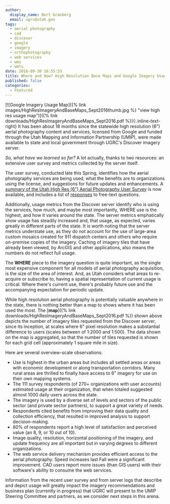 ```yaml
---
author:
  display_name: Bert Granberg
  email: ugrc@utah.gov
tags:
  - aerial photography
  - cad
  - discover
  - google
  - imagery
  - orthophotography
  - web services
  - wms
  - wmts
date: 2016-09-30 16:55:53
title: Where and How? High Resolution Base Maps and Google Imagery Usage
published: false
categories:
  - Featured
---
```


[![Google Imagery Usage Map]({% link images/HighResImageryAndBaseMaps_Sept2016thumb.jpg %} "view high res usage map")]({% link downloads/HighResImageryAndBaseMaps_Sept2016.pdf %}){:.inline-text-right}
It has been about 18 months since the statewide high resolution (6") aerial photography content and services, licensed from Google and funded through the Utah Mapping and Information Partnership (UMIP), were made available to state and local government through UGRC's Discover imagery server.

_So, what have we learned so far?_ A lot actually, thanks to two resources: an extensive user survey and metrics collected by the server itself.

The user survey, conducted late this Spring, identifies how the aerial photography services are being used, what the benefits are to organizations using the license, and suggestions for future updates and enhancements. A [summary of the Utah High Res (6") Aerial Photography User Survey](https://docs.google.com/presentation/d/1VbTqkHDGoprPYwGtmnOZ-BUVdfFnBz4Sk9VAZMs3mbM/edit?usp=sharing) is now available, and includes a list of [responses](https://docs.google.com/document/d/1iwLi8icm3OqF0GvEnblD6REiwcmUdug03Dny2vvXMMM/edit?usp=sharing) to free-text questions.

Additionally, usage metrics from the Discover server identify who is using the services, how much, and maybe most importantly, WHERE use is the highest, and how it varies around the state. The server metrics emphatically show usage has steadily increased and, that usage, as expected, varies greatly in different parts of the state. It is worth noting that the server metrics understate use, as they do not account for the use of large-area custom mosaics created for 911 dispatch centers and others who require on-premise copies of the imagery. Caching of imagery tiles that have already been viewed, by ArcGIS and other applications, also means the numbers do not reflect full usage.

The **WHERE** piece to the imagery question is quite important, as the single most expensive component for all models of aerial photography acquisition, is the size of the area of interest. And, as Utah considers what areas to re-acquire or subscribe to, having a spatial representation of current usage is critical. Where there's current use, there's probably future use and the accompanying expectation for periodic update.

While high resolution aerial photography is potentially valuable anywhere in the state, there is nothing better than a map to shows where it has been used the most. The [**map**]({% link downloads/HighResImageryAndBaseMaps_Sept2016.pdf %}) shown above depicts the number of imagery tiles requested from the Discover server, since its inception, at scales where 6" pixel resolution makes a substantial difference to users (scales between of 1:2000 and 1:500). The data shown on the map is aggregated, so that the number of tiles requested is shown for each grid cell (approximately 1 square mile in size).

Here are several overview-scale observations:

- Use is highest in the urban areas but includes all settled areas or areas with economic development or along transportation corridors. Many rural areas are thrilled to finally have access to 6" imagery for use on their own mapping systems.
- The 111 survey respondents (of 270+ organizations with user accounts) estimated usage at their organization, that when totaled suggested almost 1000 daily users across the state.
- The imagery is used by a diverse set of levels and sectors of the public sector (and private sector partners), to support a great variety of needs.
- Respondents cited benefits from improving their data quality and collection efficiency, that resulted in improved analysis to support decision-making.
- 80% of respondents report a high level of satisfaction and perceived value (an 8, 9, or 10 out of 10).
- Image quality, resolution, horizontal positioning of the imagery, and update frequency are all important but in varying degrees to different organizations.
- The web service delivery mechanism provides efficient access to the aerial photography. Speed increases last Fall were a significant improvement. CAD users report more issues (than GIS users) with their software's ability to consume the web services.

Information from the recent user survey and from server logs that describe and depict usage will greatly impact the imagery recommendations and business plan (currently in progress) that UGRC will present to the UMIP Steering Committee and partners, as we consider next steps in this arena.
